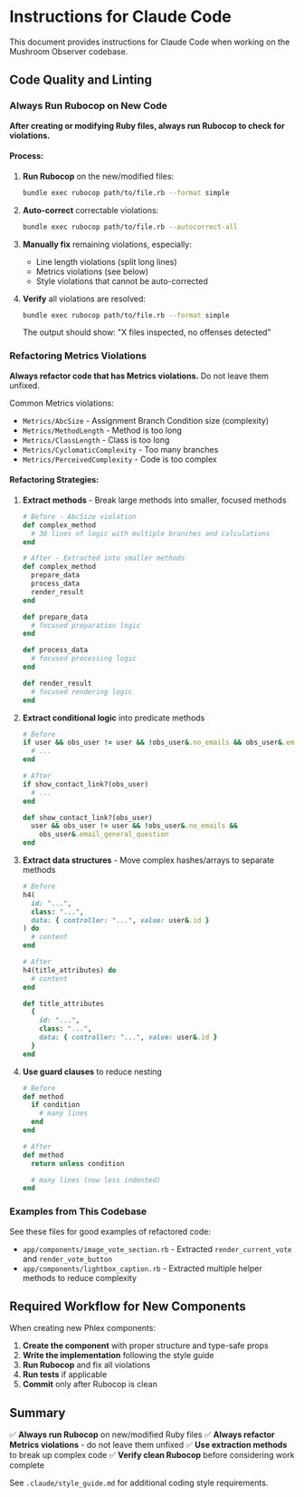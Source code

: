 # Instructions for Claude Code

This document provides instructions for Claude Code when working on the Mushroom Observer codebase.

## Code Quality and Linting

### Always Run Rubocop on New Code

**After creating or modifying Ruby files, always run Rubocop to check for violations.**

#### Process:

1. **Run Rubocop** on the new/modified files:
   ```bash
   bundle exec rubocop path/to/file.rb --format simple
   ```

2. **Auto-correct** correctable violations:
   ```bash
   bundle exec rubocop path/to/file.rb --autocorrect-all
   ```

3. **Manually fix** remaining violations, especially:
   - Line length violations (split long lines)
   - Metrics violations (see below)
   - Style violations that cannot be auto-corrected

4. **Verify** all violations are resolved:
   ```bash
   bundle exec rubocop path/to/file.rb --format simple
   ```

   The output should show: "X files inspected, no offenses detected"

### Refactoring Metrics Violations

**Always refactor code that has Metrics violations.** Do not leave them unfixed.

Common Metrics violations:
- `Metrics/AbcSize` - Assignment Branch Condition size (complexity)
- `Metrics/MethodLength` - Method is too long
- `Metrics/ClassLength` - Class is too long
- `Metrics/CyclomaticComplexity` - Too many branches
- `Metrics/PerceivedComplexity` - Code is too complex

#### Refactoring Strategies:

1. **Extract methods** - Break large methods into smaller, focused methods
   ```ruby
   # Before - AbcSize violation
   def complex_method
     # 30 lines of logic with multiple branches and calculations
   end

   # After - Extracted into smaller methods
   def complex_method
     prepare_data
     process_data
     render_result
   end

   def prepare_data
     # focused preparation logic
   end

   def process_data
     # focused processing logic
   end

   def render_result
     # focused rendering logic
   end
   ```

2. **Extract conditional logic** into predicate methods
   ```ruby
   # Before
   if user && obs_user != user && !obs_user&.no_emails && obs_user&.email_general_question
     # ...
   end

   # After
   if show_contact_link?(obs_user)
     # ...
   end

   def show_contact_link?(obs_user)
     user && obs_user != user && !obs_user&.no_emails &&
       obs_user&.email_general_question
   end
   ```

3. **Extract data structures** - Move complex hashes/arrays to separate methods
   ```ruby
   # Before
   h4(
     id: "...",
     class: "...",
     data: { controller: "...", value: user&.id }
   ) do
     # content
   end

   # After
   h4(title_attributes) do
     # content
   end

   def title_attributes
     {
       id: "...",
       class: "...",
       data: { controller: "...", value: user&.id }
     }
   end
   ```

4. **Use guard clauses** to reduce nesting
   ```ruby
   # Before
   def method
     if condition
       # many lines
     end
   end

   # After
   def method
     return unless condition

     # many lines (now less indented)
   end
   ```

### Examples from This Codebase

See these files for good examples of refactored code:
- `app/components/image_vote_section.rb` - Extracted `render_current_vote` and `render_vote_button`
- `app/components/lightbox_caption.rb` - Extracted multiple helper methods to reduce complexity

## Required Workflow for New Components

When creating new Phlex components:

1. **Create the component** with proper structure and type-safe props
2. **Write the implementation** following the style guide
3. **Run Rubocop** and fix all violations
4. **Run tests** if applicable
5. **Commit** only after Rubocop is clean

## Summary

✅ **Always run Rubocop** on new/modified Ruby files
✅ **Always refactor Metrics violations** - do not leave them unfixed
✅ **Use extraction methods** to break up complex code
✅ **Verify clean Rubocop** before considering work complete

See `.claude/style_guide.md` for additional coding style requirements.
